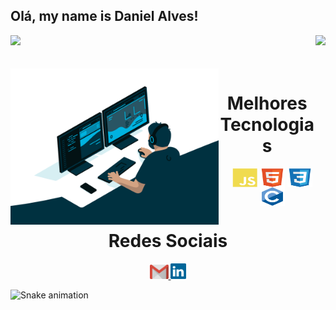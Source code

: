 ## Olá, my name is Daniel Alves!

<div>
  
  <img  height="180em" src="https://github-readme-stats.vercel.app/api?username=Danielalves33147&show_icons=true&theme=aura&include_all_commits=true&count_private=true"/>
  <img align="right" height="180em" src="https://github-readme-stats.vercel.app/api/top-langs/?username=Danielalves33147&layout=compact&langs_count=16&theme=aura"/>
</div>
<br>

<div  align="center"> 
  <div style="display: inline_block"><br>
    <img align="left" height="250" alt="coding-time" src="code.gif">
    <h1 align="center">Melhores Tecnologias</h1>
    <img align="center" height="30" width="40" alt="js-icon"  src="https://raw.githubusercontent.com/devicons/devicon/master/icons/javascript/javascript-plain.svg">
    <img align="center" height="30" width="40" alt="html-icon" src="https://raw.githubusercontent.com/devicons/devicon/master/icons/html5/html5-original.svg">
    <img align="center" height="30" width="40" alt="css-icon" src="https://raw.githubusercontent.com/devicons/devicon/master/icons/css3/css3-original.svg">
    <img align="center" height="30" width="40" alt="c-icon" src="https://raw.githubusercontent.com/devicons/devicon/master/icons/c/c-original.svg">
   </div>
    
  
  <h1 align="center">Redes Sociais</h1>
    <a href = "mailto: danielalves33147@gmail.com">
      <img width="30" src="gmail.svg">
    </a>
    <a href = "https://www.linkedin.com/in/daniel-de-santana-alves-928123150/">
      <img width="25" src="linkedin.svg">
    </a>
</div>
  
![Snake animation](https://github.com/Danielalves33147/Danielalves33147/blob/output/github-contribution-grid-snake.svg)
